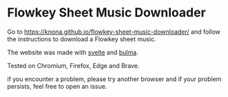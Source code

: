 # Flowkey Sheet Music Downloader

Go to https://knona.github.io/flowkey-sheet-music-downloader/ and follow the instructions to download a Flowkey sheet music.

The website was made with [svelte](https://svelte.dev/) and [bulma](https://bulma.io/).

Tested on Chromium, Firefox, Edge and Brave.

if you encounter a problem, please try another browser and if your problem persists, feel free to open an issue.
